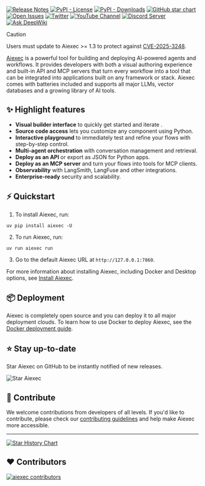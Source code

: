 <!-- markdownlint-disable MD030 -->

[![Release Notes](https://img.shields.io/github/release/aiexec-ai/aiexec?style=flat-square)](https://github.com/aiexec-ai/aiexec/releases)
[![PyPI - License](https://img.shields.io/badge/license-MIT-orange)](https://opensource.org/licenses/MIT)
[![PyPI - Downloads](https://img.shields.io/pypi/dm/aiexec?style=flat-square)](https://pypistats.org/packages/aiexec)
[![GitHub star chart](https://img.shields.io/github/stars/aiexec-ai/aiexec?style=flat-square)](https://star-history.com/#aiexec-ai/aiexec)
[![Open Issues](https://img.shields.io/github/issues-raw/aiexec-ai/aiexec?style=flat-square)](https://github.com/aiexec-ai/aiexec/issues)
[![Twitter](https://img.shields.io/twitter/url/https/twitter.com/aiexec-ai.svg?style=social&label=Follow%20%40Aiexec)](https://twitter.com/aiexec_ai)
[![YouTube Channel](https://img.shields.io/youtube/channel/subscribers/UCn2bInQrjdDYKEEmbpwblLQ?label=Subscribe)](https://www.youtube.com/@Aiexec)
[![Discord Server](https://img.shields.io/discord/1116803230643527710?logo=discord&style=social&label=Join)](https://discord.gg/EqksyE2EX9)
[![Ask DeepWiki](https://deepwiki.com/badge.svg)](https://deepwiki.com/aiexec-ai/aiexec)

> [!CAUTION]
> Users must update to Aiexec >= 1.3 to protect against [CVE-2025-3248](https://nvd.nist.gov/vuln/detail/CVE-2025-3248).

[Aiexec](https://aiexec.org) is a powerful tool for building and deploying AI-powered agents and workflows. It provides developers with both a visual authoring experience and built-in API and MCP servers that turn every workflow into a tool that can be integrated into applications built on any framework or stack. Aiexec comes with batteries included and supports all major LLMs, vector databases and a growing library of AI tools.

## ✨ Highlight features

- **Visual builder interface** to quickly get started and iterate .
- **Source code access** lets you customize any component using Python.
- **Interactive playground** to immediately test and refine your flows with step-by-step control.
- **Multi-agent orchestration** with conversation management and retrieval.
- **Deploy as an API** or export as JSON for Python apps.
- **Deploy as an MCP server** and turn your flows into tools for MCP clients.
- **Observability** with LangSmith, LangFuse and other integrations.
- **Enterprise-ready** security and scalability.

## ⚡️ Quickstart

1. To install Aiexec, run:

```shell
uv pip install aiexec -U
```

2. To run Aiexec, run:

```shell
uv run aiexec run
```

3. Go to the default Aiexec URL at `http://127.0.0.1:7860`.

For more information about installing Aiexec, including Docker and Desktop options, see [Install Aiexec](https://docs.aiexec.org/get-started-installation).

## 📦 Deployment

Aiexec is completely open source and you can deploy it to all major deployment clouds. To learn how to use Docker to deploy Aiexec, see the [Docker deployment guide](https://docs.aiexec.org/deployment-docker).

## ⭐ Stay up-to-date

Star Aiexec on GitHub to be instantly notified of new releases.

![Star Aiexec](https://github.com/user-attachments/assets/03168b17-a11d-4b2a-b0f7-c1cce69e5a2c)

## 👋 Contribute

We welcome contributions from developers of all levels. If you'd like to contribute, please check our [contributing guidelines](./CONTRIBUTING.md) and help make Aiexec more accessible.

---

[![Star History Chart](https://api.star-history.com/svg?repos=aiexec-ai/aiexec&type=Timeline)](https://star-history.com/#aiexec-ai/aiexec&Date)

## ❤️ Contributors

[![aiexec contributors](https://contrib.rocks/image?repo=aiexec-ai/aiexec)](https://github.com/aiexec-ai/aiexec/graphs/contributors)

